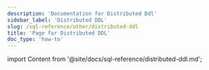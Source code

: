 ```yaml
---
description: 'Documentation for Distributed Ddl'
sidebar_label: 'Distributed DDL'
slug: /sql-reference/other/distributed-ddl
title: 'Page for Distributed DDL'
doc_type: 'how-to'
---
```


import Content from '@site/docs/sql-reference/distributed-ddl.md';

<Content/>
